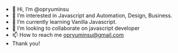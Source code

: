 - 👋 Hi, I’m @opryuminsu
- 👀 I’m interested in Javascript and Automation, Design, Business.
- 🌱 I’m currently learning Vanilla Javascript.
- 💞️ I’m looking to collaborate on javascript developer
- 📫 How to reach me opryuminsu@gmail.com
- Thank you!

<!---
opryuminsu/opryuminsu is a ✨ special ✨ repository because its `README.md` (this file) appears on your GitHub profile.
You can click the Preview link to take a look at your changes.
--->
